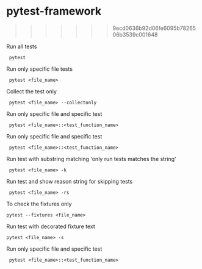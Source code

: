 
# pytest-framework


>>>>>>> 9ecd0636b92d06fe6095b7826506b3539c001648

Run all tests

<code> pytest </code>

Run only specific file tests

<code> pytest <file_name> </code>

Collect the test only

<code> pytest <file_name> --collectonly </code>

Run only specific file and specific test

<code> pytest <file_name>::<test_function_name> </code>

Run only specific file and specific test

<code> pytest <file_name>::<test_function_name> </code>

Run test with substring matching 'only run tests matches the string'

<code> pytest <file_name> -k <sting> </code>


Run test and show reason string for skipping tests

<code> pytest <file_name> -rs </code>


To check the fixtures only 

<code>pytest --fixtures <file_name> </code>


Run test with decorated fixture text

<code>pytest <file_name> -s </code>

Run only specific file and specific test

<code> pytest <file_name>::<test_function_name> </code>

